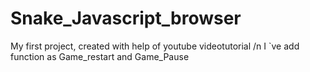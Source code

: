 # Snake_Javascript_browser
My first project, created with help of youtube videotutorial /n
I `ve add function as Game_restart and Game_Pause 
